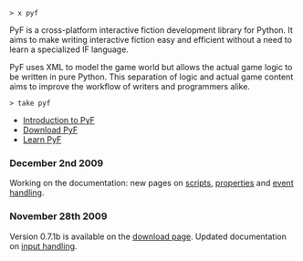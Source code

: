 
```
> x pyf
```
PyF is a cross-platform interactive fiction development library for Python. It aims to make writing interactive fiction easy and efficient without a need to learn a specialized IF language.

PyF uses XML to model the game world but allows the actual game logic to be written in pure Python. This separation of logic and actual game content aims to improve the workflow of writers and programmers alike.

```
> take pyf
```

  * [Introduction to PyF](Introduction.md)
  * [Download PyF](Download.md)
  * [Learn PyF](GettingStarted.md)

### December 2nd 2009 ###
Working on the documentation: new pages on [scripts](XMLScript.md), [properties](Properties.md) and [event handling](EventHandling.md).

### November 28th 2009 ###
Version 0.7.1b is available on the [download page](Download.md). Updated documentation on [input handling](InputHandling.md).